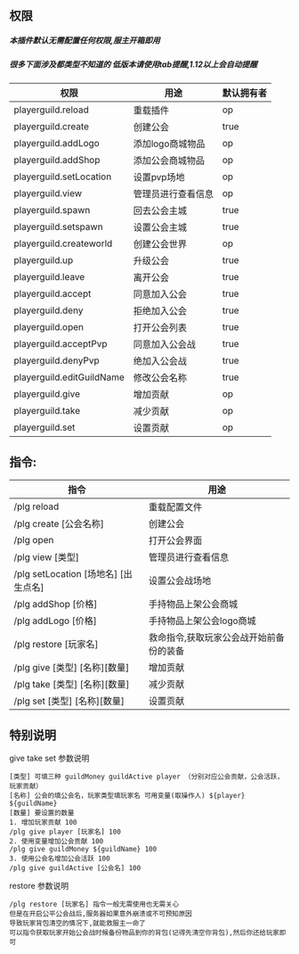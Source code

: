## 权限

##### 本插件默认无需配置任何权限,服主开箱即用

##### 很多下面涉及都类型不知道的 低版本请使用tab提醒,1.12以上会自动提醒

| 权限                           | 用途           | 默认拥有者  |
|------------------------------|--------------|--------|
| playerguild.reload           | 重载插件         | op     |
| playerguild.create           | 创建公会         | true   |
| playerguild.addLogo          | 添加logo商城物品   | op     |
| playerguild.addShop          | 添加公会商城物品     | op     |
| playerguild.setLocation      | 设置pvp场地      | op     |
| playerguild.view             | 管理员进行查看信息    | op     |
| playerguild.spawn            | 回去公会主城       | true   |
| playerguild.setspawn         | 设置公会主城       | true   |
| playerguild.createworld      | 创建公会世界       | op     |
| playerguild.up               | 升级公会         | true   |
| playerguild.leave            | 离开公会         | true   |
| playerguild.accept           | 同意加入公会       | true   |
| playerguild.deny             | 拒绝加入公会       | true   |
| playerguild.open             | 打开公会列表       | true   |
| playerguild.acceptPvp        | 同意加入公会战      | true   |
| playerguild.denyPvp          | 绝加入公会战       | true   |
| playerguild.editGuildName    | 修改公会名称       | true   |
| playerguild.give             | 增加贡献         | op     |
| playerguild.take             | 减少贡献         | op     |
| playerguild.set              | 设置贡献         | op     |

## 指令:

| 指令                                | 用途                   |
|-----------------------------------|----------------------|
| /plg reload                       | 重载配置文件               |
| /plg create [公会名称]                | 创建公会                 |
| /plg open                         | 打开公会界面               |
| /plg view  [类型]                   | 管理员进行查看信息            |
| /plg setLocation  [场地名] [出生点名]    | 设置公会战场地              |
| /plg addShop  [价格]                | 手持物品上架公会商城           |
| /plg addLogo  [价格]                | 手持物品上架公会logo商城       |
| /plg restore  [玩家名]               | 救命指令,获取玩家公会战开始前备份的装备 |
| /plg give  [类型] [名称][数量]          | 增加贡献                 |
| /plg take  [类型] [名称][数量]          | 减少贡献                 |
| /plg set  [类型] [名称][数量]           | 设置贡献                 |



## 特别说明

give take set 参数说明
```
[类型] 可填三种 guildMoney guildActive player （分别对应公会贡献，公会活跃，玩家贡献）
[名称] 公会的填公会名，玩家类型填玩家名 可用变量(取操作人) ${player} ${guildName}
[数量] 要设置的数量
1. 增加玩家贡献 100
/plg give player [玩家名] 100
2. 使用变量增加公会贡献 100
/plg give guildMoney ${guildName} 100
3. 使用公会名增加公会活跃 100
/plg give guildActive [公会名] 100
```

restore 参数说明
```
/plg restore [玩家名] 指令一般无需使用也无需关心  
但是在开启公平公会战后,服务器如果意外崩溃或不可预知原因  
导致玩家背包清空的情况下,就能救服主一命了   
可以指令获取玩家开始公会战时候备份物品到你的背包(记得先清空你背包),然后你还给玩家即可
```